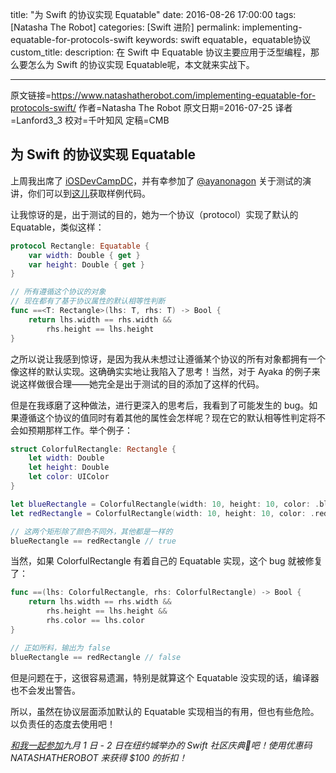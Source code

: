 title: "为 Swift 的协议实现 Equatable"
date: 2016-08-26 17:00:00
tags: [Natasha The Robot]
categories: [Swift 进阶]
permalink: implementing-equatable-for-protocols-swift
keywords: swift equatable，equatable协议
custom_title: 
description: 在 Swift 中 Equatable 协议主要应用于泛型编程，那么要怎么为 Swift 的协议实现 Equatable呢，本文就来实战下。

---
原文链接=https://www.natashatherobot.com/implementing-equatable-for-protocols-swift/
作者=Natasha The Robot
原文日期=2016-07-25
译者=Lanford3_3
校对=千叶知风
定稿=CMB

<!--此处开始正文-->

## 为 Swift 的协议实现 Equatable

上周我出席了 [iOSDevCampDC](http://iosdevcampdc.com/)，并有幸参加了 [@ayanonagon](https://twitter.com/ayanonagon) 关于测试的演讲，你们可以到[这儿](https://github.com/ayanonagon/talks/tree/master/2016-cmdu)获取样例代码。

<!--more-->

让我惊讶的是，出于测试的目的，她为一个协议（protocol）实现了默认的 Equatable，类似这样：

```swift
protocol Rectangle: Equatable {
    var width: Double { get }
    var height: Double { get }
}

// 所有遵循这个协议的对象
// 现在都有了基于协议属性的默认相等性判断
func ==<T: Rectangle>(lhs: T, rhs: T) -> Bool {
    return lhs.width == rhs.width &&
        rhs.height == lhs.height
}
```

之所以说让我感到惊讶，是因为我从未想过让遵循某个协议的所有对象都拥有一个像这样的默认实现。这确确实实地让我陷入了思考！当然，对于 Ayaka 的例子来说这样做很合理——她完全是出于测试的目的添加了这样的代码。

但是在我琢磨了这种做法，进行更深入的思考后，我看到了可能发生的 bug。如果遵循这个协议的值同时有着其他的属性会怎样呢？现在它的默认相等性判定将不会如预期那样工作。举个例子：

```swift
struct ColorfulRectangle: Rectangle {
    let width: Double
    let height: Double
    let color: UIColor
}

let blueRectangle = ColorfulRectangle(width: 10, height: 10, color: .blueColor())
let redRectangle = ColorfulRectangle(width: 10, height: 10, color: .redColor())

// 这两个矩形除了颜色不同外，其他都是一样的
blueRectangle == redRectangle // true
```

当然，如果 ColorfulRectangle 有着自己的 Equatable 实现，这个 bug 就被修复了：

```swift
func ==(lhs: ColorfulRectangle, rhs: ColorfulRectangle) -> Bool {
    return lhs.width == rhs.width &&
        rhs.height == lhs.height &&
        rhs.color == lhs.color
}

// 正如所料，输出为 false
blueRectangle == redRectangle // false
```

但是问题在于，这很容易遗漏，特别是就算这个 Equatable 没实现的话，编译器也不会发出警告。

所以，虽然在协议层面添加默认的 Equatable 实现相当的有用，但也有些危险。以负责任的态度去使用吧！

*[和我一起参加](http://www.tryswiftnyc.com)九月 1 日 - 2 日在纽约城举办的 Swift 社区庆典🎉吧！使用优惠码 NATASHATHEROBOT 来获得 $100 的折扣！*
